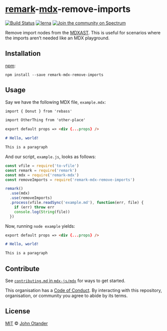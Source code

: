 # [remark][]-[mdx][]-remove-imports

[![Build Status][build-badge]][build]
[![lerna][lerna-badge]][lerna]
[![Join the community on Spectrum][spectrum-badge]][spectrum]

Remove import nodes from the [MDXAST][].  This is useful for scenarios where the imports aren’t needed like an MDX playground.

## Installation

[npm][]:

```shell
npm install --save remark-mdx-remove-imports
```

## Usage

Say we have the following MDX file, `example.mdx`:

```markdown
import { Donut } from 'rebass'

import OtherThing from 'other-place'

export default props => <div {...props} />

# Hello, world!

This is a paragraph
```

And our script, `example.js`, looks as follows:

```javascript
const vfile = require('to-vfile')
const remark = require('remark')
const mdx = require('remark-mdx')
const removeImports = require('remark-mdx-remove-imports')

remark()
  .use(mdx)
  .use(removeImports)
  .process(vfile.readSync('example.md'), function(err, file) {
    if (err) throw err
    console.log(String(file))
  })
```

Now, running `node example` yields:

```markdown
export default props => <div {...props} />

# Hello, world!

This is a paragraph
```

## Contribute

See [`contributing.md` in `mdx-js/mdx`][contributing] for ways to get started.

This organisation has a [Code of Conduct][coc].
By interacting with this repository, organisation, or community you agree to
abide by its terms.

## License

[MIT][] © [John Otander][johno]

<!-- Definitions -->

[build]: https://travis-ci.org/mdx-js/mdx

[build-badge]: https://travis-ci.org/mdx-js/mdx.svg?branch=master

[lerna]: https://lernajs.io/

[lerna-badge]: https://img.shields.io/badge/maintained%20with-lerna-cc00ff.svg

[spectrum]: https://spectrum.chat/mdx

[spectrum-badge]: https://withspectrum.github.io/badge/badge.svg

[contributing]: https://github.com/mdx-js/mdx/blob/master/contributing.md

[coc]: https://github.com/mdx-js/mdx/blob/master/code-of-conduct.md

[mit]: license

[remark]: https://github.com/remarkjs/remark

[johno]: https://johno.com

[npm]: https://docs.npmjs.com/cli/install

[mdx]: https://mdxjs.com

[mdxast]: https://github.com/mdx-js/specification#mdxast
